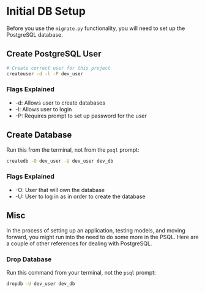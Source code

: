 # Initial DB Setup

Before you use the ```migrate.py``` functionality, you will need to set up the PostgreSQL database.

## Create PostgreSQL User
```bash
# Create correct user for this project
createuser -d -l -P dev_user
```

### Flags Explained

- -d: Allows user to create databases
- -l: Allows user to login
- -P: Requires prompt to set up password for the user

## Create Database

Run this from the terminal, not from the ```psql``` prompt:

```bash
createdb -O dev_user -U dev_user dev_db
```

### Flags Explained

- -O: User that will own the database
- -U: User to log in as in order to create the database

## Misc

In the process of setting up an application, testing models, and moving forward, you might run into the need to do some more in the PSQL. Here are a couple of other references for dealing with PostgreSQL.

### Drop Database

Run this command from your terminal, not the ```psql``` prompt:

```bash
dropdb -U dev_user dev_db
```
